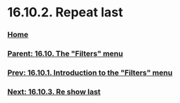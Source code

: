 # 16.10.2. Repeat last

### [Home](./00-home.md)
### [Parent: 16.10. The "Filters" menu](./16-10-00-the-filters-menu.md)
### [Prev: 16.10.1. Introduction to the "Filters" menu](./16-10-01-introduction-to-the-filters-menu.md)
### [Next: 16.10.3. Re show last](./16-10-03-re-show-last.md)
